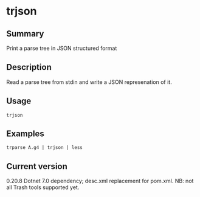 # trjson

## Summary

Print a parse tree in JSON structured format

## Description

Read a parse tree from stdin and write a JSON represenation of it.

## Usage

    trjson

## Examples

    trparse A.g4 | trjson | less

## Current version

0.20.8 Dotnet 7.0 dependency; desc.xml replacement for pom.xml. NB: not all Trash tools supported yet.
